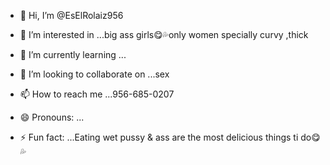 - 👋 Hi, I’m @EsElRolaiz956
- 👀 I’m interested in ...big ass girls😋💦only women specially curvy ,thick

- 🌱 I’m currently learning ...
- 💞️ I’m looking to collaborate on ...sex 
- 📫 How to reach me ...956-685-0207
- 😄 Pronouns: ...
- ⚡ Fun fact: ...Eating wet pussy & ass are the most delicious things ti do😋💦

<!---
EsElRolaiz956/EsElRolaiz956 is a 
You can click the Preview link to 
--->
